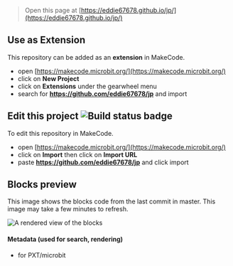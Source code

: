 
> Open this page at [https://eddie67678.github.io/jp/](https://eddie67678.github.io/jp/)

## Use as Extension

This repository can be added as an **extension** in MakeCode.

* open [https://makecode.microbit.org/](https://makecode.microbit.org/)
* click on **New Project**
* click on **Extensions** under the gearwheel menu
* search for **https://github.com/eddie67678/jp** and import

## Edit this project ![Build status badge](https://github.com/eddie67678/jp/workflows/MakeCode/badge.svg)

To edit this repository in MakeCode.

* open [https://makecode.microbit.org/](https://makecode.microbit.org/)
* click on **Import** then click on **Import URL**
* paste **https://github.com/eddie67678/jp** and click import

## Blocks preview

This image shows the blocks code from the last commit in master.
This image may take a few minutes to refresh.

![A rendered view of the blocks](https://github.com/eddie67678/jp/raw/master/.github/makecode/blocks.png)

#### Metadata (used for search, rendering)

* for PXT/microbit
<script src="https://makecode.com/gh-pages-embed.js"></script><script>makeCodeRender("{{ site.makecode.home_url }}", "{{ site.github.owner_name }}/{{ site.github.repository_name }}");</script>
